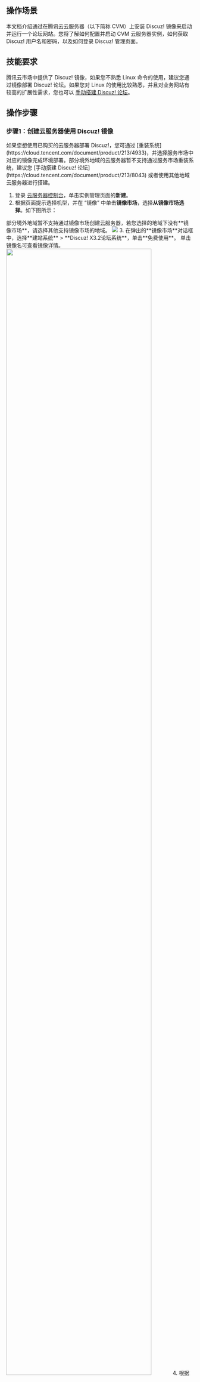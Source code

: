 ## 操作场景
本文档介绍通过在腾讯云云服务器（以下简称 CVM）上安装 Discuz! 镜像来启动并运行一个论坛网站。您将了解如何配置并启动 CVM 云服务器实例，如何获取 Discuz! 用户名和密码，以及如何登录 Discuz! 管理页面。


## 技能要求
腾讯云市场中提供了 Discuz! 镜像，如果您不熟悉 Linux 命令的使用，建议您通过镜像部署 Discuz! 论坛。如果您对 Linux 的使用比较熟悉，并且对业务网站有较高的扩展性需求，您也可以 [手动搭建 Discuz! 论坛](https://cloud.tencent.com/document/product/213/8043)。


## 操作步骤

### 步骤1：创建云服务器使用 Discuz! 镜像



<dx-alert infotype="notice" title="">
如果您想使用已购买的云服务器部署 Discuz!，您可通过 [重装系统](https://cloud.tencent.com/document/product/213/4933)，并选择服务市场中对应的镜像完成环境部署。部分境外地域的云服务器暂不支持通过服务市场重装系统，建议您 [手动搭建 Discuz! 论坛](https://cloud.tencent.com/document/product/213/8043) 或者使用其他地域云服务器进行搭建。
</dx-alert>


1. 登录 [云服务器控制台](https://console.cloud.tencent.com/cvm/index)，单击实例管理页面的**新建**。
2. 根据页面提示选择机型，并在 “镜像” 中单击**镜像市场**，选择**从镜像市场选择**。如下图所示：
<dx-alert infotype="notice" title="">
 部分境外地域暂不支持通过镜像市场创建云服务器，若您选择的地域下没有**镜像市场**，请选择其他支持镜像市场的地域。
</dx-alert>
<img src="https://main.qcloudimg.com/raw/3c558a8a9b03162bafe4700dce1591f5.png"/>
3. 在弹出的**镜像市场**对话框中，选择**建站系统** >  **Discuz! X3.2论坛系统**，单击**免费使用**。
<dx-alert infotype="explain" title="">
单击镜像名可查看镜像详情。
</dx-alert>
<img src="https://main.qcloudimg.com/raw/32d0a64b6fb0aba038dcc2602291bab9.png" style="width: 88%"></img>
4. 根据您的实际需求，选择存储介质、带宽、设置安全组等其他配置，并选择购买完成云服务器的创建。

### 步骤2：安装并启动 Discuz! 论坛
1. 在实例的管理页面，找到运行中的云服务器实例，并复制该云服务器实例的**公网 IP**。如下图所示：
例如，需启动实例的公网 IP 为193.112.145.136，则只需复制该实例的公网 IP 即可。
![](https://main.qcloudimg.com/raw/3f015e2decf3a89e0fa03a5bf32e13a4.png)
2. 在本地浏览器中访问**公网 IP**，进入Discuz！安装页面。如下图所示：
![](https://main.qcloudimg.com/raw/268160dd3f095f9fad788f332b7b877b.png)
3. 单击**我同意**。
4. 在检查安装环境页面，确认当前状态正常，单击**下一步**。如下图所示：
![安装2](https://main.qcloudimg.com/raw/824c95544d61b9971a7f17911fcee721.png)
5. 在设置运行环境页面，选择全新安装，单击**下一步**。如下图所示：
![安装3](https://main.qcloudimg.com/raw/b314e56fc96eb23520ecb06064196988.png)
6. 在创建数据库页面，根据页面提示和实际需求，填写相关信息。如下图所示：
<dx-alert infotype="notice" title="">
- 请记录或保存本页面的数据库信息及管理员信息。
- 数据库信息建议保持镜像的默认设置，如需修改或管理数据库信息，以及了解更多相关镜像的详细信息，请前往 [云市场](https://market.cloud.tencent.com/categories/1076?tagName=Discuz)。
</dx-alert>
<img src="https://main.qcloudimg.com/raw/450c91a57148fa5fa8027c729a3e43bd.png"/>
7. 单击**下一步**，开始安装。
8. 安装完成后，单击**您的论坛已完成安装，点此访问**，即可访问论坛。如下图所示：
![安装5](//mc.qcloudimg.com/static/img/41dab1ec86120a565bdd790238f271da/image.png)


## 常见问题
如果您在搭建 Discuz! 论坛的过程中遇到问题，可参考以下文档进行分析并解决问题：
- 云服务器的登录问题，可参考 [密码及密钥](https://cloud.tencent.com/document/product/213/18120)、[登录及远程连接](https://cloud.tencent.com/document/product/213/17278)。
- 云服务器的网络问题，可参考 [IP 地址](https://cloud.tencent.com/document/product/213/17285)、[端口与安全组](https://cloud.tencent.com/document/product/213/2502)。

